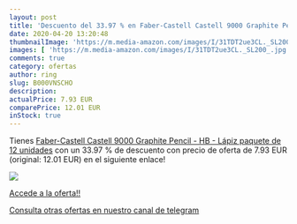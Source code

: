 ```yaml
---
layout: post
title: 'Descuento del 33.97 % en Faber-Castell Castell 9000 Graphite Penc'
date: 2020-04-20 13:20:48
thumbnailImage: 'https://m.media-amazon.com/images/I/31TDT2ue3CL._SL200_.jpg'
images: [ 'https://m.media-amazon.com/images/I/31TDT2ue3CL._SL200_.jpg' ]
comments: true
category: ofertas
author: ring
slug: B000VNSCHO
description:
actualPrice: 7.93 EUR
comparePrice: 12.01 EUR
inStock: true
---
```


Tienes [Faber-Castell Castell 9000 Graphite Pencil - HB - Lápiz  paquete de  12 unidades](https://www.amazon.com/dp/B000VNSCHO/?tag=redken08-20) con un 33.97 % de descuento con precio de oferta de 7.93 EUR (original: 12.01 EUR) en el siguiente enlace!

[![](https://m.media-amazon.com/images/I/31TDT2ue3CL._SL200_.jpg)](https://www.amazon.com/dp/B000VNSCHO/?tag=redken08-20)

[Accede a la oferta!!](https://www.amazon.com/dp/B000VNSCHO/?tag=redken08-20)

[Consulta otras ofertas en nuestro canal de telegram](https://t.me/s/ofertas25)
